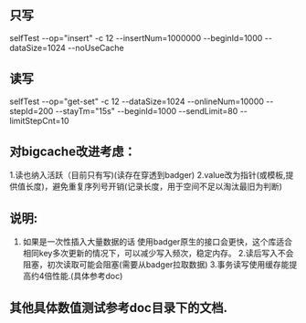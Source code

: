 ## 只写
selfTest --op="insert" -c 12 --insertNum=1000000 --beginId=1000 --dataSize=1024 --noUseCache
## 读写
selfTest --op="get-set" -c 12 --dataSize=1024 --onlineNum=10000 --stepId=200 --stayTm="15s" --beginId=1000 --sendLimit=80 --limitStepCnt=10

## 对bigcache改进考虑：
1.读也纳入活跃（目前只有写)(读存在穿透到badger)
2.value改为指针(或模板,提供值长度)，避免重复序列号开销(记录长度，用于空间不足以淘汰最旧为判断)

## 说明:
1. 如果是一次性插入大量数据的话 使用badger原生的接口会更快，这个库适合相同key多次更新的情况下，可以减少写入频次，稳定内存。
2.读后写入不会阻塞，初次读取可能会阻塞(需要从badger拉取数据)
3.事务读写使用缓存能提高约4倍性能.(具体参考doc)

## 其他具体数值测试参考doc目录下的文档.
